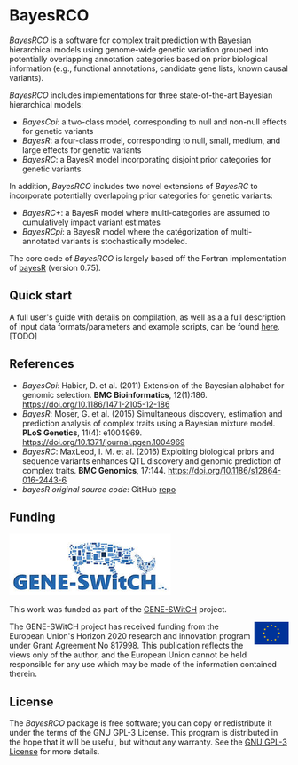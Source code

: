 # BayesRCO

*BayesRCO* is a software for complex trait prediction with Bayesian hierarchical models using genome-wide genetic variation grouped into potentially overlapping annotation categories based on prior biological information (e.g., functional annotations, candidate gene lists, known causal variants).

*BayesRCO* includes implementations for three state-of-the-art Bayesian hierarchical models:

-   *BayesCpi*: a two-class model, corresponding to null and non-null effects for genetic variants
-   *BayesR*: a four-class model, corresponding to null, small, medium, and large effects for genetic variants
-   *BayesRC*: a BayesR model incorporating disjoint prior categories for genetic variants.

In addition, *BayesRCO* includes two novel extensions of *BayesRC* to incorporate potentially overlapping prior categories for genetic variants:

-   *BayesRC+*: a BayesR model where multi-categories are assumed to cumulatively impact variant estimates
-   *BayesRCpi*: a BayesR model where the catégorization of multi-annotated variants is stochastically modeled.

The core code of *BayesRCO* is largely based off the Fortran implementation of [bayesR](https://github.com/syntheke/bayesR/tree/master/old) (version 0.75).

## Quick start

A full user's guide with details on compilation, as well as a a full description of input data formats/parameters and example scripts, can be found [here](https://github.com/fmollandin/BayesRCO). [TODO]

## References

-   *BayesCpi*: Habier, D. et al. (2011) Extension of the Bayesian alphabet for genomic selection. **BMC Bioinformatics**, 12(1):186. <https://doi.org/10.1186/1471-2105-12-186>
-   *BayesR*: Moser, G. et al. (2015) Simultaneous discovery, estimation and prediction analysis of complex traits using a Bayesian mixture model. **PLoS Genetics**, 11(4): e1004969. <https://doi.org/10.1371/journal.pgen.1004969>
-   *BayesRC*: MaxLeod, I. M. et al. (2016) Exploiting biological priors and sequence variants enhances QTL discovery and genomic prediction of complex traits. **BMC Genomics**, 17:144. <https://doi.org/10.1186/s12864-016-2443-6>
-   *bayesR original source code*: GitHub [repo](https://github.com/syntheke/bayesR)

## Funding

![](gene-switch-logo.jpg)

This work was funded as part of the [GENE-SWitCH](https://www.gene-switch.eu) project.

<img src="europe.png" align="right"/>

The GENE-SWitCH project has received funding from the European Union's Horizon 2020 research and innovation program under Grant Agreement No 817998. This publication reflects the views only of the author, and the European Union cannot be held responsible for any use which may be made of the information contained therein.

## License

The *BayesRCO* package is free software; you can copy or redistribute it under the terms of the GNU GPL-3 License. This program is distributed in the hope that it will be useful, but without any warranty. See the [GNU GPL-3 License](https://www.gnu.org/licenses/gpl-3.0.en.html) for more details.
